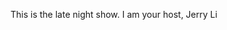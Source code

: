 <!DOCTYPE html>
<html>
  <head>
    <title>Project 1: Test Website</title>
  </head>
  <body>
    <p>This is the late night show. I am your host, Jerry Li</p>
  </body>
</html>
